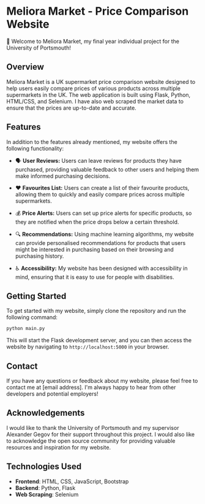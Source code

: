 # Meliora Market - Price Comparison Website

👋 Welcome to Meliora Market, my final year individual project for the University of Portsmouth!

## Overview

Meliora Market is a UK supermarket price comparison website designed to help users easily compare prices of various products across multiple supermarkets in the UK. The web application is built using Flask, Python, HTML/CSS, and Selenium. I have also web scraped the market data to ensure that the prices are up-to-date and accurate.

## Features

In addition to the features already mentioned, my website offers the following functionality:

- 🗣️ **User Reviews:** Users can leave reviews for products they have purchased, providing valuable feedback to other users and helping them make informed purchasing decisions.

- ❤️ **Favourites List:** Users can create a list of their favourite products, allowing them to quickly and easily compare prices across multiple supermarkets.

- 💰 **Price Alerts:** Users can set up price alerts for specific products, so they are notified when the price drops below a certain threshold.

- 🔍 **Recommendations:** Using machine learning algorithms, my website can provide personalised recommendations for products that users might be interested in purchasing based on their browsing and purchasing history.

- ♿ **Accessibility:** My website has been designed with accessibility in mind, ensuring that it is easy to use for people with disabilities.

## Getting Started

To get started with my website, simply clone the repository and run the following command:

```python
python main.py
```

This will start the Flask development server, and you can then access the website by navigating to `http://localhost:5000` in your browser.

## Contact

If you have any questions or feedback about my website, please feel free to contact me at [email address]. I'm always happy to hear from other developers and potential employers!

## Acknowledgements

I would like to thank the University of Portsmouth and my supervisor Alexander Gegov for their support throughout this project. I would also like to acknowledge the open source community for providing valuable resources and inspiration for my website.

## Technologies Used

- **Frontend**: HTML, CSS, JavaScript, Bootstrap
- **Backend**: Python, Flask
- **Web Scraping**: Selenium
